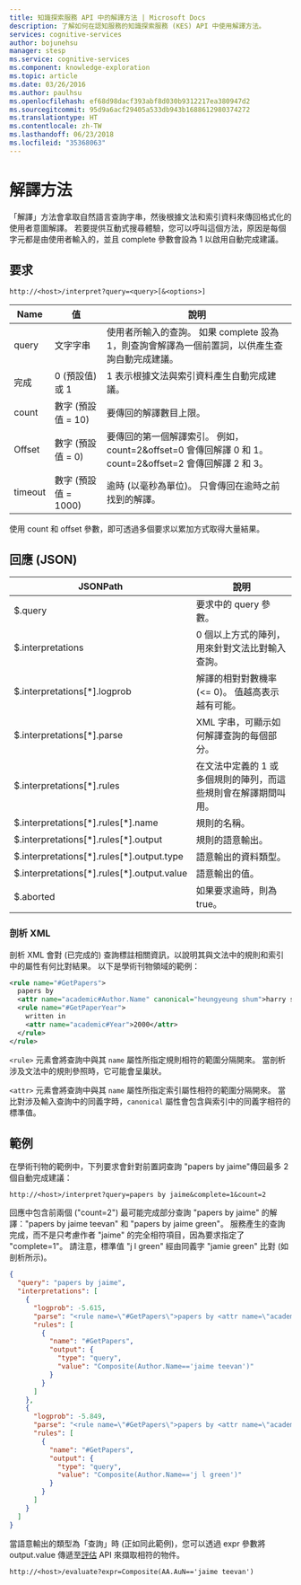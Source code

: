 ```yaml
---
title: 知識探索服務 API 中的解譯方法 | Microsoft Docs
description: 了解如何在認知服務的知識探索服務 (KES) API 中使用解譯方法。
services: cognitive-services
author: bojunehsu
manager: stesp
ms.service: cognitive-services
ms.component: knowledge-exploration
ms.topic: article
ms.date: 03/26/2016
ms.author: paulhsu
ms.openlocfilehash: ef68d98dacf393abf8d030b9312217ea380947d2
ms.sourcegitcommit: 95d9a6acf29405a533db943b1688612980374272
ms.translationtype: HT
ms.contentlocale: zh-TW
ms.lasthandoff: 06/23/2018
ms.locfileid: "35368063"
---
```

# <a name="interpret-method"></a>解譯方法
「解譯」方法會拿取自然語言查詢字串，然後根據文法和索引資料來傳回格式化的使用者意圖解譯。  若要提供互動式搜尋體驗，您可以呼叫這個方法，原因是每個字元都是由使用者輸入的，並且 complete 參數會設為 1 以啟用自動完成建議。

## <a name="request"></a>要求
`http://<host>/interpret?query=<query>[&<options>]`

Name|值| 說明
----|----|----
query    | 文字字串 | 使用者所輸入的查詢。  如果 complete 設為 1，則查詢會解譯為一個前置詞，以供產生查詢自動完成建議。        
完成 | 0 (預設值) 或 1 | 1 表示根據文法與索引資料產生自動完成建議。         
count    | 數字 (預設值 = 10) | 要傳回的解譯數目上限。         
Offset   | 數字 (預設值 = 0) | 要傳回的第一個解譯索引。  例如，count=2&offset=0 會傳回解譯 0 和 1。 count=2&offset=2 會傳回解譯 2 和 3。       
timeout  | 數字 (預設值 = 1000) | 逾時 (以毫秒為單位)。 只會傳回在逾時之前找到的解譯。

使用 count 和 offset 參數，即可透過多個要求以累加方式取得大量結果。

## <a name="response-json"></a>回應 (JSON)
JSONPath     | 說明
---------|---------
$.query |要求中的 query 參數。
$.interpretations   |0 個以上方式的陣列，用來針對文法比對輸入查詢。
$.interpretations[\*].logprob   |解譯的相對對數機率 (<= 0)。  值越高表示越有可能。
$.interpretations[\*].parse |XML 字串，可顯示如何解譯查詢的每個部分。
$.interpretations[\*].rules |在文法中定義的 1 或多個規則的陣列，而這些規則會在解譯期間叫用。
$.interpretations[\*].rules[\*].name    |規則的名稱。
$.interpretations[\*].rules[\*].output  |規則的語意輸出。
$.interpretations[\*].rules[\*].output.type |語意輸出的資料類型。
$.interpretations[\*].rules[\*].output.value|語意輸出的值。  
$.aborted | 如果要求逾時，則為 true。

### <a name="parse-xml"></a>剖析 XML
剖析 XML 會對 (已完成的) 查詢標註相關資訊，以說明其與文法中的規則和索引中的屬性有何比對結果。  以下是學術刊物領域的範例：

```xml
<rule name="#GetPapers">
  papers by 
  <attr name="academic#Author.Name" canonical="heungyeung shum">harry shum</attr>
  <rule name="#GetPaperYear">
    written in
    <attr name="academic#Year">2000</attr>
  </rule>
</rule>
```

`<rule>` 元素會將查詢中與其 `name` 屬性所指定規則相符的範圍分隔開來。  當剖析涉及文法中的規則參照時，它可能會呈巢狀。

`<attr>` 元素會將查詢中與其 `name` 屬性所指定索引屬性相符的範圍分隔開來。  當比對涉及輸入查詢中的同義字時，`canonical` 屬性會包含與索引中的同義字相符的標準值。

## <a name="example"></a>範例
在學術刊物的範例中，下列要求會針對前置詞查詢 "papers by jaime"傳回最多 2 個自動完成建議：

`http://<host>/interpret?query=papers by jaime&complete=1&count=2`

回應中包含前兩個 ("count=2") 最可能完成部分查詢 "papers by jaime" 的解譯："papers by jaime teevan" 和 "papers by jaime green"。  服務產生的查詢完成，而不是只考慮作者 "jaime" 的完全相符項目，因為要求指定了 "complete=1"。 請注意，標準值 "j l green" 經由同義字 "jamie green" 比對 (如剖析所示)。


```json
{
  "query": "papers by jaime",
  "interpretations": [
    {
      "logprob": -5.615,
      "parse": "<rule name=\"#GetPapers\">papers by <attr name=\"academic#Author.Name\">jaime teevan</attr></rule>",
      "rules": [
        {
          "name": "#GetPapers",
          "output": {
            "type": "query",
            "value": "Composite(Author.Name=='jaime teevan')"
          }
        }
      ]
    },
    {
      "logprob": -5.849,
      "parse": "<rule name=\"#GetPapers\">papers by <attr name=\"academic#Author.Name\" canonical=\"j l green\">jaime green</attr></rule>",
      "rules": [
        {
          "name": "#GetPapers",
          "output": {
            "type": "query",
            "value": "Composite(Author.Name=='j l green')"
          }
        }
      ]
    }
  ]
}
```  

當語意輸出的類型為「查詢」時 (正如同此範例)，您可以透過 expr 參數將 output.value 傳遞至[評估](evaluateMethod.md) API 來擷取相符的物件。

`http://<host>/evaluate?expr=Composite(AA.AuN=='jaime teevan')`
  
